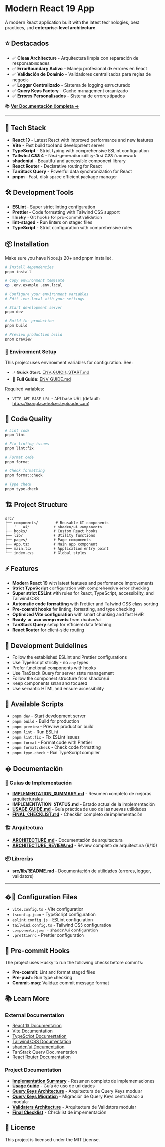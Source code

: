 # Modern React 19 App

A modern React application built with the latest technologies, best practices, and **enterprise-level architecture**.

## ⭐ Destacados

- ✅ **Clean Architecture** - Arquitectura limpia con separación de responsabilidades
- ✅ **ErrorBoundary Activo** - Manejo profesional de errores en React
- ✅ **Validación de Dominio** - Validadores centralizados para reglas de negocio
- ✅ **Logger Centralizado** - Sistema de logging estructurado
- ✅ **Query Keys Factory** - Cache management organizado
- ✅ **Errores Personalizados** - Sistema de errores tipados

📚 **[Ver Documentación Completa →](./IMPLEMENTATION_SUMMARY.md)**

---

## 🚀 Tech Stack

- **React 19** - Latest React with improved performance and new features
- **Vite** - Fast build tool and development server
- **TypeScript** - Strict typing with comprehensive ESLint configuration
- **Tailwind CSS 4** - Next-generation utility-first CSS framework
- **shadcn/ui** - Beautiful and accessible component library
- **React Router** - Declarative routing for React
- **TanStack Query** - Powerful data synchronization for React
- **pnpm** - Fast, disk space efficient package manager

## 🛠️ Development Tools

- **ESLint** - Super strict linting configuration
- **Prettier** - Code formatting with Tailwind CSS support
- **Husky** - Git hooks for pre-commit validation
- **lint-staged** - Run linters on staged files
- **TypeScript** - Strict configuration with comprehensive rules

## 📦 Installation

Make sure you have Node.js 20+ and pnpm installed.

```bash
# Install dependencies
pnpm install

# Copy environment template
cp .env.example .env.local

# Configure your environment variables
# Edit .env.local with your settings

# Start development server
pnpm dev

# Build for production
pnpm build

# Preview production build
pnpm preview
```

### 🔧 Environment Setup

This project uses environment variables for configuration. See:

- ⚡ **Quick Start**: [ENV_QUICK_START.md](./ENV_QUICK_START.md)
- 📖 **Full Guide**: [ENV_GUIDE.md](./ENV_GUIDE.md)

Required variables:

- `VITE_API_BASE_URL` - API base URL (default: https://jsonplaceholder.typicode.com)

## 🧹 Code Quality

```bash
# Lint code
pnpm lint

# Fix linting issues
pnpm lint:fix

# Format code
pnpm format

# Check formatting
pnpm format:check

# Type check
pnpm type-check
```

## 🏗️ Project Structure

```
src/
├── components/        # Reusable UI components
│   └── ui/           # shadcn/ui components
├── hooks/            # Custom React hooks
├── lib/              # Utility functions
├── pages/            # Page components
├── App.tsx           # Main app component
├── main.tsx          # Application entry point
└── index.css         # Global styles
```

## ⚡ Features

- **Modern React 19** with latest features and performance improvements
- **Strict TypeScript** configuration with comprehensive error checking
- **Super strict ESLint** with rules for React, TypeScript, accessibility, and Tailwind CSS
- **Automatic code formatting** with Prettier and Tailwind CSS class sorting
- **Pre-commit hooks** for linting, formatting, and type checking
- **Optimized Vite configuration** with smart chunking and fast HMR
- **Ready-to-use components** from shadcn/ui
- **TanStack Query** setup for efficient data fetching
- **React Router** for client-side routing

## 🎯 Development Guidelines

- Follow the established ESLint and Prettier configurations
- Use TypeScript strictly - no `any` types
- Prefer functional components with hooks
- Use TanStack Query for server state management
- Follow the component structure from shadcn/ui
- Keep components small and focused
- Use semantic HTML and ensure accessibility

## 📝 Available Scripts

- `pnpm dev` - Start development server
- `pnpm build` - Build for production
- `pnpm preview` - Preview production build
- `pnpm lint` - Run ESLint
- `pnpm lint:fix` - Fix ESLint issues
- `pnpm format` - Format code with Prettier
- `pnpm format:check` - Check code formatting
- `pnpm type-check` - Run TypeScript compiler

## � Documentación

### 📖 Guías de Implementación

- **[IMPLEMENTATION_SUMMARY.md](./IMPLEMENTATION_SUMMARY.md)** - Resumen completo de mejoras arquitecturales
- **[IMPLEMENTATION_STATUS.md](./IMPLEMENTATION_STATUS.md)** - Estado actual de la implementación
- **[USAGE_GUIDE.md](./USAGE_GUIDE.md)** - Guía práctica de uso de las nuevas utilidades
- **[FINAL_CHECKLIST.md](./FINAL_CHECKLIST.md)** - Checklist completo de implementación

### 🏗️ Arquitectura

- **[ARCHITECTURE.md](./ARCHITECTURE.md)** - Documentación de arquitectura
- **[ARCHITECTURE_REVIEW.md](./ARCHITECTURE_REVIEW.md)** - Review completo de arquitectura (9/10)

### 📦 Librerías

- **[src/lib/README.md](./src/lib/README.md)** - Documentación de utilidades (errores, logger, validators)

---

## �🔧 Configuration Files

- `vite.config.ts` - Vite configuration
- `tsconfig.json` - TypeScript configuration
- `eslint.config.js` - ESLint configuration
- `tailwind.config.ts` - Tailwind CSS configuration
- `components.json` - shadcn/ui configuration
- `.prettierrc` - Prettier configuration

## 🚨 Pre-commit Hooks

The project uses Husky to run the following checks before commits:

- **Pre-commit**: Lint and format staged files
- **Pre-push**: Run type checking
- **Commit-msg**: Validate commit message format

## 📚 Learn More

### External Documentation

- [React 19 Documentation](https://react.dev)
- [Vite Documentation](https://vitejs.dev)
- [TypeScript Documentation](https://www.typescriptlang.org)
- [Tailwind CSS Documentation](https://tailwindcss.com)
- [shadcn/ui Documentation](https://ui.shadcn.com)
- [TanStack Query Documentation](https://tanstack.com/query)
- [React Router Documentation](https://reactrouter.com)

### Project Documentation

- **[Implementation Summary](./IMPLEMENTATION_SUMMARY.md)** - Resumen completo de implementaciones
- **[Usage Guide](./USAGE_GUIDE.md)** - Guía de uso de utilidades
- **[Query Keys Architecture](./QUERY_KEYS_ARCHITECTURE.md)** - Arquitectura de Query Keys modular
- **[Query Keys Migration](./QUERY_KEYS_MIGRATION.md)** - Migración de Query Keys centralizado a modular
- **[Validators Architecture](./VALIDATORS_ARCHITECTURE.md)** - Arquitectura de Validators modular
- **[Final Checklist](./FINAL_CHECKLIST.md)** - Checklist de implementación

## 📄 License

This project is licensed under the MIT License.
